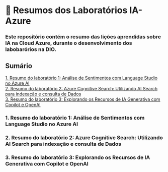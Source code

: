 # 📖 Resumos dos Laboratórios IA-Azure
### Este repositório contém o resumo das lições aprendidas sobre IA na Cloud Azure, durante o desenvolvimento dos labobarórios na DIO. 

## Sumário

[1. Resumo do laboratório 1: Análise de Sentimentos com Language Studio no Azure AI](#1.Resumo-do-laboratório-1-:-Análise-de-Sentimentos-com-Language-Studio-no-Azure-AI) </br>
[2. Resumo do laboratório 2: Azure Cognitive Search: Utilizando AI Search para indexação e consulta de Dados](#2.Resumo-do-laboratório-2-:Azure-Cognitive-Search:-Utilizando-AI-Search-para-indexação-e-consulta-de-Dados)</br>
[3. Resumo do laboratório 3: Explorando os Recursos de IA Generativa com Copilot e OpenAI](#3.Resumo-do-laboratório-3-:Explorando-os-Recursos-de-IA-Generativa-com-Copilot-e-OpenAI)</br>

### 1. Resumo do laboratório 1: Análise de Sentimentos com Language Studio no Azure AI

### 2. Resumo do laboratório 2: Azure Cognitive Search: Utilizando AI Search para indexação e consulta de Dados

### 3. Resumo do laboratório 3: Explorando os Recursos de IA Generativa com Copilot e OpenAI

